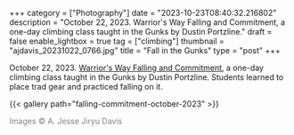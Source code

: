 +++
category = ["Photography"]
date = "2023-10-23T08:40:32.216802"
description = "October 22, 2023. Warrior's Way Falling and Commitment, a one-day climbing class taught in the Gunks by Dustin Portzline."
draft = false
enable_lightbox = true
tag = ["climbing"]
thumbnail = "ajdavis_20231022_0766.jpg"
title = "Fall in the Gunks"
type = "post"
+++

October 22, 2023. [Warrior's Way Falling and Commitment](https://www.advancedrockcraft.com/), a one-day climbing class taught in the Gunks by Dustin Portzline. Students learned to place trad gear and practiced falling on it.

{{< gallery path="falling-commitment-october-2023" >}}

<span style="color: gray">Images &copy; A. Jesse Jiryu Davis</span>
